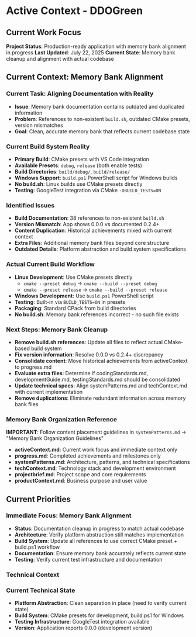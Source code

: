 # Active Context - DDOGreen

## Current Work Focus
**Project Status**: Production-ready application with memory bank alignment in progress
**Last Updated**: July 22, 2025
**Current State**: Memory bank cleanup and alignment with actual codebase

## Current Context: Memory Bank Alignment

### Current Task: Aligning Documentation with Reality
- **Issue**: Memory bank documentation contains outdated and duplicated information
- **Problem**: References to non-existent `build.sh`, outdated CMake presets, version mismatches
- **Goal**: Clean, accurate memory bank that reflects current codebase state

### Current Build System Reality
- **Primary Build**: CMake presets with VS Code integration
- **Available Presets**: `debug`, `release` (both enable tests)
- **Build Directories**: `build/debug/`, `build/release/` 
- **Windows Support**: `build.ps1` PowerShell script for Windows builds
- **No build.sh**: Linux builds use CMake presets directly
- **Testing**: GoogleTest integration via CMake `-DBUILD_TESTS=ON`

### Identified Issues
- **Build Documentation**: 38 references to non-existent `build.sh`
- **Version Mismatch**: App shows 0.0.0 vs documented 0.2.4+
- **Content Duplication**: Historical achievements mixed with current context
- **Extra Files**: Additional memory bank files beyond core structure
- **Outdated Details**: Platform abstraction and build system specifications

### Actual Current Build Workflow
- **Linux Development**: Use CMake presets directly
  - `cmake --preset debug` → `cmake --build --preset debug`
  - `cmake --preset release` → `cmake --build --preset release`
- **Windows Development**: Use `build.ps1` PowerShell script
- **Testing**: Built-in via `BUILD_TESTS=ON` in presets
- **Packaging**: Standard CPack from build directories
- **No build.sh**: Memory bank references incorrect - no such file exists

### Next Steps: Memory Bank Cleanup
- **Remove build.sh references**: Update all files to reflect actual CMake-based build system
- **Fix version information**: Resolve 0.0.0 vs 0.2.4+ discrepancy  
- **Consolidate content**: Move historical achievements from activeContext to progress.md
- **Evaluate extra files**: Determine if codingStandards.md, developmentGuide.md, testingStandards.md should be consolidated
- **Update technical specs**: Align systemPatterns.md and techContext.md with current implementation
- **Remove duplications**: Eliminate redundant information across memory bank files

### Memory Bank Organization Reference
**IMPORTANT**: Follow content placement guidelines in `systemPatterns.md` → "Memory Bank Organization Guidelines"
- **activeContext.md**: Current work focus and immediate context only
- **progress.md**: Completed achievements and milestones only
- **systemPatterns.md**: Architecture, patterns, and technical specifications
- **techContext.md**: Technology stack and development environment
- **projectbrief.md**: Project scope and core requirements
- **productContext.md**: Business purpose and user value

## Current Priorities

### Immediate Focus: Memory Bank Alignment
- **Status**: Documentation cleanup in progress to match actual codebase
- **Architecture**: Verify platform abstraction still matches implementation
- **Build System**: Update all references to use correct CMake preset + build.ps1 workflow
- **Documentation**: Ensure memory bank accurately reflects current state
- **Testing**: Verify current test infrastructure and documentation

### Technical Context

### Current Technical State
- **Platform Abstraction**: Clean separation in place (need to verify current state)
- **Build System**: CMake presets for development, build.ps1 for Windows
- **Testing Infrastructure**: GoogleTest integration available
- **Version**: Application reports 0.0.0 (development version)
